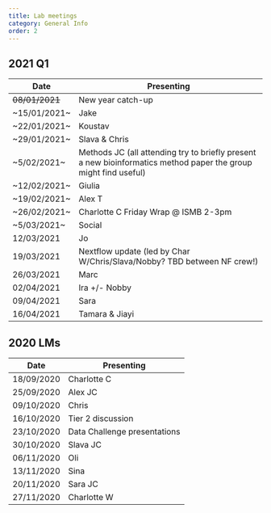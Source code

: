 ```yaml
---
title: Lab meetings
category: General Info
order: 2
---
```


## 2021 Q1
| Date | Presenting |
|-|-|
| ~~08/01/2021~~ | New year catch-up |
| ~15/01/2021~ | Jake |
| ~22/01/2021~ | Koustav |
| ~29/01/2021~ | Slava & Chris |
| ~5/02/2021~ | Methods JC (all attending try to briefly present a new bioinformatics method paper the group might find useful) |
| ~12/02/2021~ | Giulia |
| ~19/02/2021~ | Alex T |
| ~26/02/2021~ | Charlotte C Friday Wrap @ ISMB 2-3pm |
| ~5/03/2021~ | Social |
| 12/03/2021 | Jo |
| 19/03/2021 | Nextflow update (led by Char W/Chris/Slava/Nobby? TBD between NF crew!) |
| 26/03/2021 | Marc |
| 02/04/2021 | Ira +/- Nobby |
| 09/04/2021 | Sara |
| 16/04/2021 | Tamara & Jiayi |


## 2020 LMs
| Date | Presenting |
|-|-|
| 18/09/2020 | Charlotte C |
| 25/09/2020 | Alex	JC |
| 09/10/2020 | Chris |
| 16/10/2020 | Tier 2 discussion |
| 23/10/2020 | Data Challenge presentations |
| 30/10/2020 | Slava JC |
| 06/11/2020 | Oli |
| 13/11/2020 | Sina |
| 20/11/2020 | Sara	JC |
| 27/11/2020 | Charlotte W |
